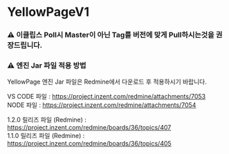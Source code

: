 # YellowPageV1

### <span class="github-emoji" style="background-image: url(https://github.githubassets.com/images/icons/emoji/unicode/26a0.png?v8)" data-src="https://github.githubassets.com/images/icons/emoji/unicode/26a0.png?v8">⚠</span> **이클립스 Poll시 Master이 아닌 Tag를 버전에 맞게 Pull하시는것을 권장드립니다.** </br>

### <span class="github-emoji" style="background-image: url(https://github.githubassets.com/images/icons/emoji/unicode/26a0.png?v8)" data-src="https://github.githubassets.com/images/icons/emoji/unicode/26a0.png?v8">⚠</span> **엔진 Jar 파일 적용 방법** </br>
YellowPage 엔진 Jar 파일은 Redmine에서 다운로드 후 적용하시기 바랍니다.</br>

VS CODE 파일 : https://project.inzent.com/redmine/attachments/7053 </br>
NODE 파일 : https://project.inzent.com/redmine/attachments/7054 </br>

1.2.0 릴리즈 파일 (Redmine) : https://project.inzent.com/redmine/boards/36/topics/407 </br>
1.1.0 릴리즈 파일 (Redmine) : https://project.inzent.com/redmine/boards/36/topics/405 </br>
